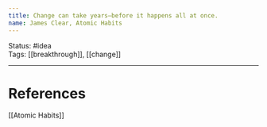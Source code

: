 ```yaml
---
title: Change can take years—before it happens all at once.
name: James Clear, Atomic Habits
---
```


Status: #idea  
Tags: [[breakthrough]], [[change]]

---
# References
[[Atomic Habits]]